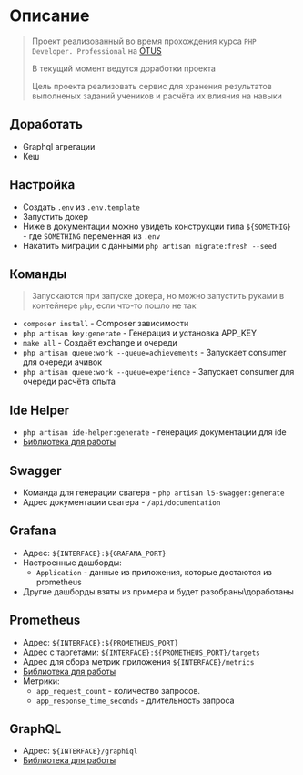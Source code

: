# Описание

> Проект реализованный во время прохождения курса `PHP Developer. Professional` на [OTUS](https://otus.ru/)
>
> В текущий момент ведутся доработки проекта
>
> Цель проекта реализовать сервис для хранения результатов выполненых заданий учеников и расчёта их влияния на навыки

## Доработать

* Graphql агрегации
* Кеш

## Настройка

* Создать `.env` из `.env.template`
* Запустить докер
* Ниже в документации можно увидеть конструкции типа `${SOMETHIG}` - где `SOMETHING` переменная из `.env`
* Накатить миграции с данными `php artisan migrate:fresh --seed`

## Команды

> Запускаются при запуске докера, но можно запустить руками в контейнере `php`, если что-то пошло не так

* `composer install` - Composer зависимости
* `php artisan key:generate` - Генерация и установка APP_KEY
* `make all` - Создаёт exchange и очереди
* `php artisan queue:work --queue=achievements` - Запускает consumer для очереди ачивок
* `php artisan queue:work --queue=experience` - Запускает consumer для очереди расчёта опыта

## Ide Helper
* `php artisan ide-helper:generate` - генерация документации для ide
* [Библиотека для работы](https://github.com/barryvdh/laravel-ide-helper)

## Swagger

* Команда для генерации свагера - `php artisan l5-swagger:generate`
* Адрес документации свагера - `/api/documentation`

## Grafana

* Адрес: `${INTERFACE}:${GRAFANA_PORT}`
* Настроенные дашборды:
    * `Application` - данные из приложения, которые достаются из prometheus
* Другие дашборды взяты из примера и будет разобраны\доработаны

## Prometheus

* Адрес: `${INTERFACE}:${PROMETHEUS_PORT}`
* Адрес с таргетами: `${INTERFACE}:${PROMETHEUS_PORT}/targets`
* Адрес для сбора метрик приложения `${INTERFACE}/metrics`
* [Библиотека для работы](https://github.com/Superbalist/laravel-prometheus-exporter)
* Метрики:
    * `app_request_count` - количество запросов.
    * `app_response_time_seconds` - длительность запроса

## GraphQL

* Адрес: `${INTERFACE}/graphiql`
* [Библиотека для работы](https://github.com/rebing/graphql-laravel)

